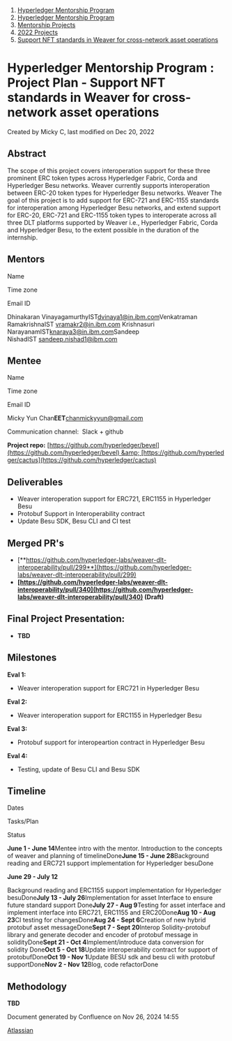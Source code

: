 1. [Hyperledger Mentorship Program](index.html)
2. [Hyperledger Mentorship Program](Hyperledger-Mentorship-Program_21954571.html)
3. [Mentorship Projects](Mentorship-Projects_21954604.html)
4. [2022 Projects](2022-Projects_21954800.html)
5. [Support NFT standards in Weaver for cross-network asset operations](Support-NFT-standards-in-Weaver-for-cross-network-asset-operations_21958579.html)

# Hyperledger Mentorship Program : Project Plan - Support NFT standards in Weaver for cross-network asset operations

Created by Micky C, last modified on Dec 20, 2022

## **Abstract**

The scope of this project covers interoperation support for these three prominent ERC token types across Hyperledger Fabric, Corda and Hyperledger Besu networks. Weaver currently supports interoperation between ERC-20 token types for Hyperledger Besu networks. Weaver The goal of this project is to add support for ERC-721 and ERC-1155 standards for interoperation among Hyperledger Besu networks, and extend support for ERC-20, ERC-721 and ERC-1155 token types to interoperate across all three DLT platforms supported by Weaver i.e., Hyperledger Fabric, Corda and Hyperledger Besu, to the extent possible in the duration of the internship.

## **Mentors**

Name

Time zone

Email ID

Dhinakaran VinayagamurthyIST[dvinaya1@in.ibm.com](mailto:dvinaya1@in.ibm.com)Venkatraman RamakrishnaIST [vramakr2@in.ibm.com](mailto:vramakr2@in.ibm.com) Krishnasuri NarayanamIST[knaraya3@in.ibm.com](mailto:knaraya3@in.ibm.com)Sandeep NishadIST [sandeep.nishad1@ibm.com](mailto:sandeep.nishad1@ibm.com) 

## **Mentee**

Name

Time zone

Email ID

Micky Yun Chan**EET**chanmickyyun@gmail.com

Communication channel:  Slack + github

**Project repo:** [https://github.com/hyperledger/bevel](https://github.com/hyperledger/bevel) &amp; [https://github.com/hyperledger/cactus](https://github.com/hyperledger/cactus)

## **Deliverables**

- Weaver interoperation support for ERC721, ERC1155 in Hyperledger Besu
- Protobuf Support in Interoperability contract
- Update Besu SDK, Besu CLI and CI test

## **Merged PR's**

- [**https://github.com/hyperledger-labs/weaver-dlt-interoperability/pull/299**](https://github.com/hyperledger-labs/weaver-dlt-interoperability/pull/299)
- **[https://github.com/hyperledger-labs/weaver-dlt-interoperability/pull/340](https://github.com/hyperledger-labs/weaver-dlt-interoperability/pull/340) (Draft)**

## **Final Project Presentation:**

- **TBD**

## **Milestones**

**Eval 1:**

- Weaver interoperation support for ERC721 in Hyperledger Besu

**Eval 2:**

- Weaver interoperation support for ERC1155 in Hyperledger Besu

**Eval 3:**

- Protobuf support for interopeartion contract in Hyperledger Besu

**Eval 4:**

- Testing, update of Besu CLI and Besu SDK

## **Timeline**

Dates

Tasks/Plan

Status

**June 1 - June 14**Mentee intro with the mentor. Introduction to the concepts of weaver and planning of timelineDone**June 15 - June 28**Background reading and ERC721 support implementation for Hyperledger besuDone

**June 29 - July 12**

Background reading and ERC1155 support implementation for Hyperledger besuDone**July 13 - July 26**Implementation for asset Interface to ensure future standard support Done**July 27 - Aug 9**Testing for asset interface and implement interface into ERC721, ERC1155 and ERC20Done**Aug 10 - Aug 23**CI testing for changesDone**Aug 24 - Sept 6**Creation of new hybrid protobuf asset messageDone**Sept 7 - Sept 20**Interop Solidity-protobuf library and generate decoder and encoder of protobuf message in solidityDone**Sept 21 - Oct 4**Implement/introduce data conversion for solidity Done**Oct 5 - Oct 18**Update interoperability contract for support of protobufDone**Oct 19 - Nov 1**Update BESU sdk and besu cli with protobuf supportDone**Nov 2 - Nov 12**Blog, code refactorDone

## **Methodology**

**TBD**

Document generated by Confluence on Nov 26, 2024 14:55

[Atlassian](http://www.atlassian.com/)
